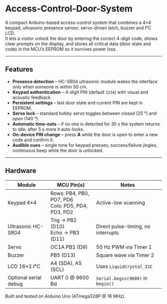 # Access-Control-Door-System

A compact Arduino-based access-control system that combines a 4×4 keypad, ultrasonic presence sensor, servo-driven latch, buzzer and I²C LCD.  
It lets a visitor unlock the door by entering the correct 4-digit code, shows clear prompts on the display, and stores all critical data (door state and code) in the MCU’s EEPROM so it survives power loss.

---

## Features

* **Presence detection** – HC-SR04 ultrasonic module wakes the interface only when someone is within 50 cm.  
* **Keypad authentication** – 4-digit PIN (default `1234`) with visual and acoustic feedback.  
* **Persistent settings** – last door state and current PIN are kept in EEPROM.  
* **Servo lock** – standard hobby servo toggles between *closed* (25 °) and *open* (140 °).  
* **Automatic time-outs** – if no one is detected for 30 s the system returns to idle; after 5 s more it auto-locks.  
* **On-device PIN change** – press **A** while the door is open to enter a new code and confirm it.  
* **Audible cues** – single tone for keypad presses, success/failure jingles, continuous beep while the door is unlocked.

---

## Hardware

| Module | MCU Pin(s) | Notes |
|--------|------------|-------|
| Keypad 4×4 | Rows: PB4, PB0, PD7, PD6<br>Cols: PD5, PD4, PD3, PD2 | Active-low scanning |
| Ultrasonic HC-SR04 | Trig → PB2 (D10) <br>Echo → PB3 (D11) | Direct pulse-timing, no interrupts |
| Servo | OC1A PB1 (D9) | 50 Hz PWM via Timer 1 |
| Buzzer | PB5 (D13) | Square wave via Timer 2 |
| LCD 16×2 I²C | A4 (SDA), A5 (SCL) | Uses `LiquidCrystal_I2C` |
| Optional serial debug | UART 0 @ 9600 Bd | `Serial.begin(9600)` in `begin()` |

Built and tested on Arduino Uno (ATmega328P @ 16 MHz).
